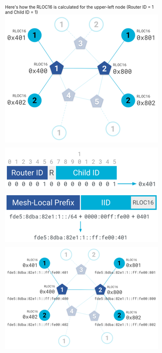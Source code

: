Here's how the RLOC16 is calculated for the upper-left node (Router ID = 1 and Child ID = 1)
![](../images/rloc16/01-ot-primer-rloc-topology_2x.png)  
  
![](../images/rloc16/02-ot-primer-rloc16_2x.png)  
  
![](../images/rloc16/03-ot-primer-rloc_2x.png)  
  
![](../images/rloc16/04-ot-primer-rloc-topology-address_2x.png)  
  